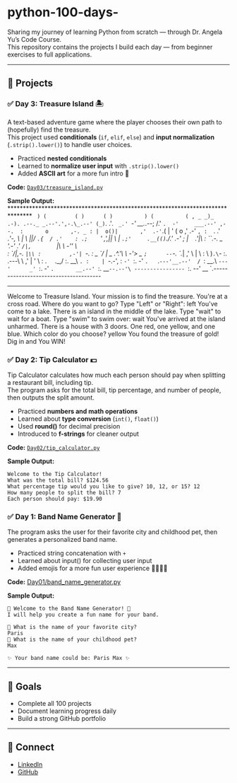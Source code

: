 # python-100-days-
Sharing my journey of learning Python from scratch —  through Dr. Angela Yu’s Code Course.  
This repository contains the projects I build each day — from beginner exercises to full applications.

---

## 📅 Projects
### ✅ Day 3: Treasure Island 🏝️
A text-based adventure game where the player chooses their own path to (hopefully) find the treasure.  
This project used **conditionals** (`if`, `elif`, `else`) and **input normalization** (`.strip().lower()`) to handle user choices.  

- Practiced **nested conditionals**  
- Learned to **normalize user input** with `.strip().lower()`  
- Added **ASCII art** for a more fun intro 🎨  

**Code:** [`Day03/treasure_island.py`](Day03/treasure_island.py)  

**Sample Output:**
          *******************************************************************************
                                       ` )
                              (         (
                               )      (
                             )          )
                            (          ( ,
                           _ _)_      .-).
                .--._ _.--'.',-.\_.--' (_)`.
              .'_.   `  _.'  `-'    __._.--;
             /.'  `.  -'     ___.--' ,--.  :       o       ,-. _
            : |  o()|       ,'  .-'`.(   |  '      (   o  ,' .-' `,
           :  `.  .'    ._'-,  \   | \  ||/        `.{  / .'    :
          .;    `'    ,',\|\|   \  |  `.;'     .__(()`./.'  _.-'
          ;           |   ` `    \.'|\\ :      ``.-. _ '_.-'
         .'           ` /|,         `|\\ \        -'' \  \
         :             \`/|,-.       `|\\ :         ,-'| `-.
         :        _     \`/  |   _   .^.'\ \          -'> \_
         `;      --`-.   \`._| ,' \  |  \ : \           )`.\`-
          :.      .---\   \   ,'   | '   \ : .          `  `.\_,/
           :.        __\   `. :    | `-.-',  :               `-'
           `:.     -'   `.   `.`---'__.--'  /
            `:         __.\    `---'      _'
             `:.     -'    `.       __.--'
              `:.          __`--.--'\
---------------- `:.      --'     __   `.--------------------------------------

*******************************************************************************
Welcome to Treasure Island.
Your mission is to find the treasure.
You're at a cross road. Where do you want to go? Type "Left" or "Right": left
You've come to a lake. There is an island in the middle of the lake. 
Type "wait" to wait for a boat. Type "swim" to swim over: wait
You've arrived at the island unharmed. There is a house with 3 doors. 
One red, one yellow, and one blue. Which color do you choose? yellow
You found the treasure of gold! Dig in and You WIN!


### ✅ Day 2: Tip Calculator 💵
Tip Calculator calculates how much each person should pay when splitting a restaurant bill, including tip.  
The program asks for the total bill, tip percentage, and number of people, then outputs the split amount.  

- Practiced **numbers and math operations**  
- Learned about **type conversion** (`int()`, `float()`)  
- Used **round()** for decimal precision  
- Introduced to **f-strings** for cleaner output  

**Code:** [`Day02/tip_calculator.py`](Day02/tip_calculator.py)  

**Sample Output:**
```
Welcome to the Tip Calculator!
What was the total bill? $124.56
What percentage tip would you like to give? 10, 12, or 15? 12
How many people to split the bill? 7
Each person should pay: $19.90
```

### ✅ Day 1: Band Name Generator 🎵
The program asks the user for their favorite city and childhood pet, then generates a personalized band name. 
- Practiced string concatenation with `+`
- Learned about input() for collecting user input
- Added emojis for a more fun user experience 🎸🐶🌆✨  

**Code:** [Day01/band_name_generator.py](https://github.com/KaylaYuChen/python-100-days-/blob/main/Day01/band_name_generator.py)

**Sample Output:**
```
🎸 Welcome to the Band Name Generator! 🎤
I will help you create a fun name for your band.

🌆 What is the name of your favorite city?
Paris
🐶 What is the name of your childhood pet?
Max

✨ Your band name could be: Paris Max ✨
```


---

## 🚀 Goals
- Complete all 100 projects  
- Document learning progress daily  
- Build a strong GitHub portfolio  

---

## 🌟 Connect
- [LinkedIn](https://www.linkedin.com/in/kaylayuchen)  
- [GitHub](https://github.com/KaylaYuChen)
